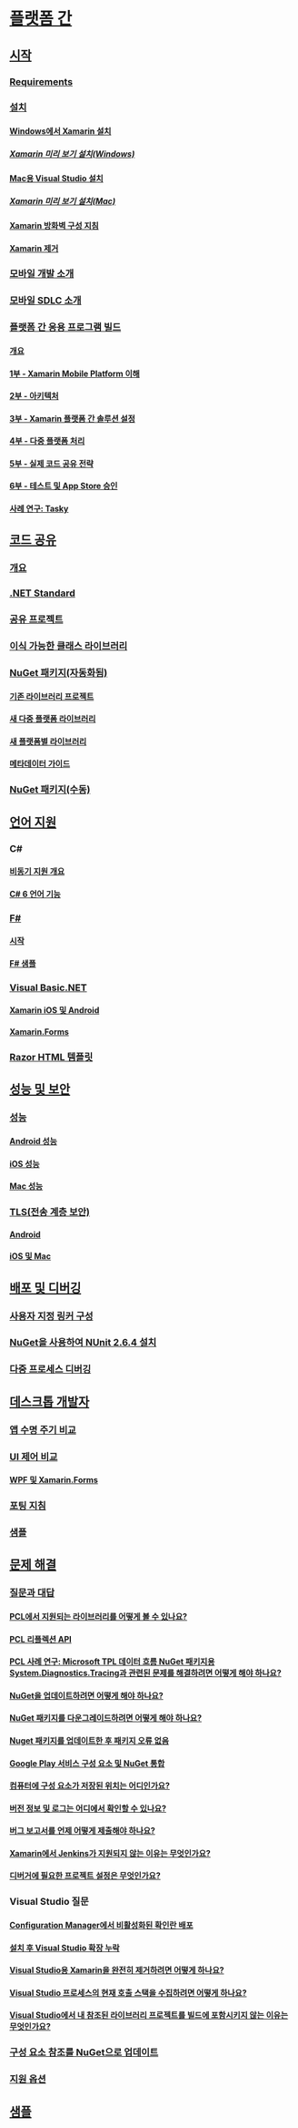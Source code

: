 # [플랫폼 간](index.yml)
## [시작](get-started/index.md)
### [Requirements](get-started/requirements.md)
### [설치](get-started/installation/index.md)
#### [Windows에서 Xamarin 설치](get-started/installation/windows.md)
##### [Xamarin 미리 보기 설치(Windows)](get-started/installation/windows-preview.md)
#### [Mac용 Visual Studio 설치](/visualstudio/mac/installation/)
##### [Xamarin 미리 보기 설치(Mac)](/visualstudio/mac/update/)
#### [Xamarin 방화벽 구성 지침](get-started/installation/firewall.md)
#### [Xamarin 제거](get-started/installation/uninstalling-xamarin.md)
### [모바일 개발 소개](get-started/introduction-to-mobile-development.md)
### [모바일 SDLC 소개](get-started/introduction-to-mobile-sdlc.md)

### [플랫폼 간 응용 프로그램 빌드](app-fundamentals/building-cross-platform-applications/index.md)
#### [개요](app-fundamentals/building-cross-platform-applications/overview.md)
#### [1부 - Xamarin Mobile Platform 이해](app-fundamentals/building-cross-platform-applications/understanding-the-xamarin-mobile-platform.md)
#### [2부 - 아키텍처](app-fundamentals/building-cross-platform-applications/architecture.md)
#### [3부 - Xamarin 플랫폼 간 솔루션 설정](app-fundamentals/building-cross-platform-applications/setting-up-a-xamarin-cross-platform-solution.md)
#### [4부 - 다중 플랫폼 처리](app-fundamentals/building-cross-platform-applications/platform-divergence-abstraction-divergent-implementation.md)
#### [5부 - 실제 코드 공유 전략](app-fundamentals/building-cross-platform-applications/practical-code-sharing-strategies.md)
#### [6부 - 테스트 및 App Store 승인](app-fundamentals/building-cross-platform-applications/testing-and-app-store-approvals.md)
#### [사례 연구: Tasky](app-fundamentals/building-cross-platform-applications/case-study-tasky.md)

## [코드 공유](app-fundamentals/index.md)
### [개요](app-fundamentals/code-sharing.md)
### [.NET Standard](app-fundamentals/net-standard.md)
### [공유 프로젝트](app-fundamentals/shared-projects.md)
### [이식 가능한 클래스 라이브러리](app-fundamentals/pcl.md)
### [NuGet 패키지(자동화됨)](app-fundamentals/nuget-multiplatform-libraries/index.md)
#### [기존 라이브러리 프로젝트](app-fundamentals/nuget-multiplatform-libraries/existing-library.md)
#### [새 다중 플랫폼 라이브러리](app-fundamentals/nuget-multiplatform-libraries/single-codebase.md)
#### [새 플랫폼별 라이브러리](app-fundamentals/nuget-multiplatform-libraries/platform-specific.md)
#### [메타데이터 가이드](app-fundamentals/nuget-multiplatform-libraries/metadata.md)
### [NuGet 패키지(수동)](app-fundamentals/nuget-manual.md)

## [언어 지원](platform/index.md)

### C#
#### [비동기 지원 개요](platform/async.md)
#### [C# 6 언어 기능](platform/csharp-six.md)
### [F#](platform/fsharp/index.md)
#### [시작](platform/fsharp/overview.md)
#### [F# 샘플](platform/fsharp/samples.md)
### [Visual Basic.NET](platform/visual-basic/index.md)
#### [Xamarin iOS 및 Android](platform/visual-basic/native-apps.md)
#### [Xamarin.Forms](platform/visual-basic/xamarin-forms.md)
### [Razor HTML 템플릿](platform/razor-html-templates/index.md)

## [성능 및 보안](deploy-test/performance.md)
### [성능](deploy-test/memory-perf-best-practices.md)
#### [Android 성능](~/android/deploy-test/performance.md?context=xamarin/cross-platform)
#### [iOS 성능](~/ios/deploy-test/performance.md?context=xamarin/cross-platform)
#### [Mac 성능](~/mac/deploy-test/performance.md?context=xamarin/cross-platform)
### [TLS(전송 계층 보안)](app-fundamentals/transport-layer-security.md)
#### [Android](~/android/app-fundamentals/http-stack.md?context=xamarin/cross-platform)
#### [iOS 및 Mac](~/cross-platform/macios/http-stack.md?context=xamarin/cross-platform)
## [배포 및 디버깅](deploy-test/index.md)
### [사용자 지정 링커 구성](deploy-test/linker.md)
### [NuGet을 사용하여 NUnit 2.6.4 설치](deploy-test/installing-nunit-using-nuget.md)
### [다중 프로세스 디버깅](deploy-test/multi-process-debugging.md)

## [데스크톱 개발자](desktop/index.md)
### [앱 수명 주기 비교](desktop/lifecycle.md)
### [UI 제어 비교](desktop/controls/index.md)
#### [WPF 및 Xamarin.Forms](desktop/controls/wpf.md)
### [포팅 지침](desktop/porting.md)
### [샘플](desktop/samples.md)

## [문제 해결](troubleshooting/index.md)
### [질문과 대답](troubleshooting/questions/index.md)
#### [PCL에서 지원되는 라이브러리를 어떻게 볼 수 있나요?](troubleshooting/questions/pcl-support-libraries.md)
#### [PCL 리플렉션 API](troubleshooting/questions/pcl-reflection.md)
#### [PCL 사례 연구: Microsoft TPL 데이터 흐름 NuGet 패키지용 System.Diagnostics.Tracing과 관련된 문제를 해결하려면 어떻게 해야 하나요?](troubleshooting/questions/pcl-case-study.md)
#### [NuGet을 업데이트하려면 어떻게 해야 하나요?](troubleshooting/questions/nuget-update.md)
#### [NuGet 패키지를 다운그레이드하려면 어떻게 해야 하나요?](troubleshooting/questions/nuget-package-downgrade.md)
#### [Nuget 패키지를 업데이트한 후 패키지 오류 없음](troubleshooting/questions/nuget-packages-missing.md)
#### [Google Play 서비스 구성 요소 및 NuGet 통합](troubleshooting/questions/gps-components-nuget.md)
#### [컴퓨터에 구성 요소가 저장된 위치는 어디인가요?](troubleshooting/questions/component-storage.md)
#### [버전 정보 및 로그는 어디에서 확인할 수 있나요?](troubleshooting/questions/version-logs.md)
#### [버그 보고서를 언제 어떻게 제출해야 하나요?](troubleshooting/questions/howto-file-bug.md)
#### [Xamarin에서 Jenkins가 지원되지 않는 이유는 무엇인가요?](troubleshooting/questions/xamarin-jenkins.md)
#### [디버거에 필요한 프로젝트 설정은 무엇인가요?](troubleshooting/questions/debugger-settings.md)

### Visual Studio 질문
#### [Configuration Manager에서 비활성화된 확인란 배포](troubleshooting/questions/deploy-checkboxes.md)
#### [설치 후 Visual Studio 확장 누락](troubleshooting/questions/missing-vs-extensions.md)
#### [Visual Studio용 Xamarin을 완전히 제거하려면 어떻게 하나요?](troubleshooting/questions/uninstall-xamarin-vs.md)
#### [Visual Studio 프로세스의 현재 호출 스택을 수집하려면 어떻게 하나요?](troubleshooting/questions/vs-callstack.md)
#### [Visual Studio에서 내 참조된 라이브러리 프로젝트를 빌드에 포함시키지 않는 이유는 무엇인가요?](troubleshooting/questions/vs-config-manager.md)

### [구성 요소 참조를 NuGet으로 업데이트](troubleshooting/component-nuget.md)
### [지원 옵션](troubleshooting/support-options.md)
## [샘플](samples/index.yml)
